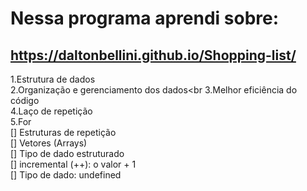 <h1>Nessa programa aprendi sobre:</h1>

## https://daltonbellini.github.io/Shopping-list/ ##

1.Estrutura de dados<br>
2.Organização e gerenciamento dos dados<br
3.Melhor eficiência do código<br>
4.Laço de repetição<br>
5.For<br>
[] Estruturas de repetição<br>
[] Vetores (Arrays)<br>
[] Tipo de dado estruturado<br>
[] incremental (++): o valor + 1<br>
[] Tipo de dado: undefined<br>
